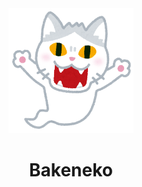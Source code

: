 <div align=center>
    <img src="bakeneko.png" alt="Kappa" height="200"/>
    <h1>Bakeneko</h1>
</div>